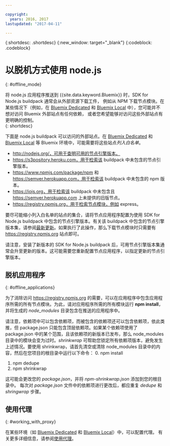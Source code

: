 ```yaml
---

copyright:
  years: 2016, 2017
lastupdated: "2017-04-11"

---
```


{:shortdesc: .shortdesc}
{:new_window: target="_blank"}
{:codeblock: .codeblock}


# 以脱机方式使用 node.js
{: #offline_mode}

将 node.js 应用程序推送到 {{site.data.keyword.Bluemix}} 时，SDK for Node.js buildpack 通常会从外部资源下载工件，
例如从 NPM 下载节点模块。在某些情况下（例如，在 [Bluemix Dedicated](/docs/dedicated/index.html#dedicated)
和 [Bluemix Local](/docs/local/index.html#local) 中），您可能并不想对访问 Bluemix 外部站点有任何依赖，
或者您希望能够对访问这些外部站点有更明确的控制。  
{: shortdesc}

下面是 node.js buildpack 可以访问的外部站点。在 [Bluemix Dedicated](/docs/dedicated/index.html#dedicated)
和 [Bluemix Local](/docs/local/index.html#local) 等 Bluemix 环境中，可能需要将这些站点*列入白名单*。

* http://nodejs.org/，可用于查明可用的节点引擎版本。
* https://s3pository.heroku.com，用于检索该 buildpack 中未包含的节点引擎版本。
*  https://www.npmjs.com/package/npm 和 https://semver.herokuapp.com，用于检索该 buildpack 中未包含的 npm 版本。
* https://iojs.org，用于检索该 buildpack 中未包含且 https://semver.herokuapp.com 上未提供的旧版节点。
* https://registry.npmjs.org，用于检索节点模块，例如 express。

要尽可能缩小列入白名单的站点的集合，请将节点应用程序配置为使用 SDK for Node.js buildpack 中包含的节点引擎版本。有关该 buildpack 中包含的节点引擎版本集，请参阅[最新更新](./updates.html)。如果执行了此操作，那么下载节点模块时只需要有 https://registry.npmjs.org 站点即可。

请注意，安装了新版本的 SDK for Node.js buildpack 后，可用节点引擎版本集通常会升至更新的版本。这可能需要您重新配置节点应用程序，以指定更新的节点引擎版本。


## 脱机应用程序
{: #offline_applications}

为了消除访问 https://registry.npmjs.org 的需要，可以在应用程序中包含应用程序所需的所有节点模块。为此，请对应用程序所需的所有模块运行 **npm install**，并将生成的 *node_modules* 目录包含在推送的应用程序中。

请注意，依赖项中可以包含依赖项，而被包含的依赖项还可以包含依赖项，依此类推，但 package.json 只能包含顶层依赖项。如果某个依赖项使用了 package.json 中的某个范围，且该依赖项的新版本已发布，那么 node_modules 目录中的模块会变为过时。*shrinkwrap* 可帮助您锁定所有依赖项版本，避免发生上述情况。要使用 shrinkwrap，请首先清空或清除 node_modules 目录中的内容，然后在您项目的根目录中运行以下命令：
0. npm install
1. npm dedupe
2. npm shrinkwrap

这可能会更改您的 *package.json*，并将 *npm-shrinkwrap.json* 添加到您的根目录中。
每次对 *package.json* 文件中的依赖项进行更改后，都应重复 *dedupe* 和 *shringwrap* 步骤。

## 使用代理
{: #working_with_proxy}

在某些环境（如 [Bluemix Dedicated](/docs/dedicated/index.html#dedicated)
和 [Bluemix Local](/docs/local/index.html#local)）中，可以配置代理。
有关更多详细信息，请参阅[使用代理](/docs/manageapps/workingWithProxy.html)。

